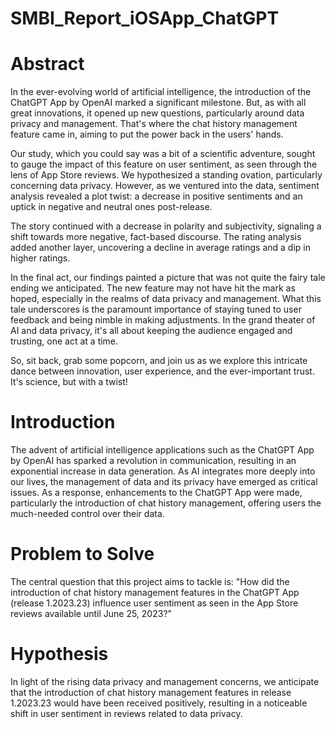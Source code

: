 # SMBI_Report_iOSApp_ChatGPT

# Abstract
In the ever-evolving world of artificial intelligence, the introduction of the ChatGPT App by OpenAI marked a significant milestone. But, as with all great innovations, it opened up new questions, particularly around data privacy and management. That's where the chat history management feature came in, aiming to put the power back in the users' hands.

Our study, which you could say was a bit of a scientific adventure, sought to gauge the impact of this feature on user sentiment, as seen through the lens of App Store reviews. We hypothesized a standing ovation, particularly concerning data privacy. However, as we ventured into the data, sentiment analysis revealed a plot twist: a decrease in positive sentiments and an uptick in negative and neutral ones post-release.

The story continued with a decrease in polarity and subjectivity, signaling a shift towards more negative, fact-based discourse. The rating analysis added another layer, uncovering a decline in average ratings and a dip in higher ratings.

In the final act, our findings painted a picture that was not quite the fairy tale ending we anticipated. The new feature may not have hit the mark as hoped, especially in the realms of data privacy and management. What this tale underscores is the paramount importance of staying tuned to user feedback and being nimble in making adjustments. In the grand theater of AI and data privacy, it's all about keeping the audience engaged and trusting, one act at a time.

So, sit back, grab some popcorn, and join us as we explore this intricate dance between innovation, user experience, and the ever-important trust. It's science, but with a twist!

# Introduction
The advent of artificial intelligence applications such as the ChatGPT App by OpenAI has sparked a revolution in communication, resulting in an exponential increase in data generation. As AI integrates more deeply into our lives, the management of data and its privacy have emerged as critical issues. As a response, enhancements to the ChatGPT App were made, particularly the introduction of chat history management, offering users the much-needed control over their data.

# Problem to Solve
The central question that this project aims to tackle is: "How did the introduction of chat history management features in the ChatGPT App (release 1.2023.23) influence user sentiment as seen in the App Store reviews available until June 25, 2023?"

# Hypothesis
In light of the rising data privacy and management concerns, we anticipate that the introduction of chat history management features in release 1.2023.23 would have been received positively, resulting in a noticeable shift in user sentiment in reviews related to data privacy.
